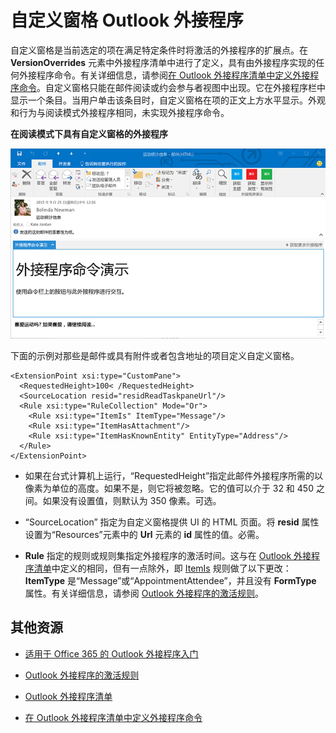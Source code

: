 ﻿
# <a name="custom-pane-outlook-add-ins"></a>自定义窗格 Outlook 外接程序

自定义窗格是当前选定的项在满足特定条件时将激活的外接程序的扩展点。在 **VersionOverrides** 元素中外接程序清单中进行了定义，具有由外接程序实现的任何外接程序命令。有关详细信息，请参阅[在 Outlook 外接程序清单中定义外接程序命令](../outlook/manifests/define-add-in-commands.md)。自定义窗格只能在邮件阅读或约会参与者视图中出现。它在外接程序栏中显示一个条目。当用户单击该条目时，自定义窗格在项的正文上方水平显示。外观和行为与阅读模式外接程序相同，未实现外接程序命令。

**在阅读模式下具有自定义窗格的外接程序**

![显示邮件阅读窗体中的自定义窗格。](../../images/c585ab0a-6c33-42d0-a20f-5deb8b54f480.png)

下面的示例对那些是邮件或具有附件或者包含地址的项目定义自定义窗格。 



```
<ExtensionPoint xsi:type="CustomPane">
  <RequestedHeight>100< /RequestedHeight> 
  <SourceLocation resid="residReadTaskpaneUrl"/>
  <Rule xsi:type="RuleCollection" Mode="Or">
    <Rule xsi:type="ItemIs" ItemType="Message"/>
    <Rule xsi:type="ItemHasAttachment"/>
    <Rule xsi:type="ItemHasKnownEntity" EntityType="Address"/>
  </Rule>
</ExtensionPoint>
```



-  如果在台式计算机上运行，“RequestedHeight”指定此邮件外接程序所需的以像素为单位的高度。如果不是，则它将被忽略。它的值可以介于 32 和 450 之间。如果没有设置值，则默认为 350 像素。可选。
    
-  “SourceLocation” 指定为自定义窗格提供 UI 的 HTML 页面。将 **resid** 属性设置为“Resources”元素中的 **Url** 元素的 **id** 属性的值。必需。
    
-    **Rule** 指定的规则或规则集指定外接程序的激活时间。这与在 [Outlook 外接程序清单](../outlook/manifests/manifests.md)中定义的相同，但有一点除外，即 [ItemIs](http://msdn.microsoft.com/en-us/library/f7dac4a3-1574-9671-1eda-47f092390669%28Office.15%29.aspx) 规则做了以下更改：**ItemType** 是“Message”或“AppointmentAttendee”，并且没有 **FormType** 属性。有关详细信息，请参阅 [Outlook 外接程序的激活规则](../outlook/manifests/activation-rules.md)。
    

## <a name="additional-resources"></a>其他资源



- [适用于 Office 365 的 Outlook 外接程序入门](https://dev.outlook.com/MailAppsGettingStarted)
    
- [Outlook 外接程序的激活规则](../outlook/manifests/activation-rules.md)
    
- [Outlook 外接程序清单](../outlook/manifests/manifests.md)
    
- [在 Outlook 外接程序清单中定义外接程序命令](../outlook/manifests/define-add-in-commands.md)
    
